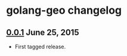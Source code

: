 # golang-geo changelog

## [0.0.1](https://github.com/kellydunn/go-art/tree/v0.0.1) June 25, 2015

  - First tagged release.
